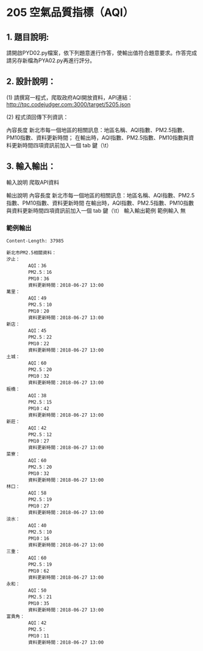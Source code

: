 # 205 空氣品質指標（AQI）
## 1. 題目說明:
請開啟PYD02.py檔案，依下列題意進行作答，使輸出值符合題意要求。作答完成請另存新檔為PYA02.py再進行評分。

## 2. 設計說明：
(1) 請撰寫一程式，爬取政府AQI開放資料，API連結：http://tqc.codejudger.com:3000/target/5205.json

(2) 程式須回傳下列資訊：

內容長度
新北市每一個地區的相關訊息：地區名稱、AQI指數、PM2.5指數、PM10指數、資料更新時間；
在輸出時，AQI指數、PM2.5指數、PM10指數與資料更新時間四項資訊前加入一個 tab 鍵（\t）
## 3. 輸入輸出：
輸入說明
爬取API資料

輸出說明
內容長度
新北市每一個地區的相關訊息：地區名稱、AQI指數、PM2.5指數、PM10指數、資料更新時間
在輸出時，AQI指數、PM2.5指數、PM10指數與資料更新時間四項資訊前加入一個 tab 鍵（\t）
輸入輸出範例
範例輸入
無

### 範例輸出
```
Content-Length: 37985

新北市PM2.5相關資料：
汐止：
        AQI：36
        PM2.5：16
        PM10：36
        資料更新時間：2018-06-27 13:00
萬里：
        AQI：49
        PM2.5：10
        PM10：20
        資料更新時間：2018-06-27 13:00
新店：
        AQI：45
        PM2.5：22
        PM10：22
        資料更新時間：2018-06-27 13:00
土城：
        AQI：60
        PM2.5：20
        PM10：32
        資料更新時間：2018-06-27 13:00
板橋：
        AQI：38
        PM2.5：15
        PM10：42
        資料更新時間：2018-06-27 13:00
新莊：
        AQI：42
        PM2.5：12
        PM10：27
        資料更新時間：2018-06-27 13:00
菜寮：
        AQI：60
        PM2.5：20
        PM10：32
        資料更新時間：2018-06-27 13:00
林口：
        AQI：58
        PM2.5：19
        PM10：27
        資料更新時間：2018-06-27 13:00
淡水：
        AQI：40
        PM2.5：10
        PM10：16
        資料更新時間：2018-06-27 13:00
三重：
        AQI：60
        PM2.5：19
        PM10：62
        資料更新時間：2018-06-27 13:00
永和：
        AQI：50
        PM2.5：21
        PM10：35
        資料更新時間：2018-06-27 13:00
富貴角：
        AQI：42
        PM2.5：
        PM10：11
        資料更新時間：2018-06-27 13:00
```
